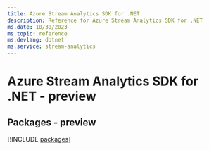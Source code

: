 ```yaml
---
title: Azure Stream Analytics SDK for .NET
description: Reference for Azure Stream Analytics SDK for .NET
ms.date: 10/30/2023
ms.topic: reference
ms.devlang: dotnet
ms.service: stream-analytics
---
```

# Azure Stream Analytics SDK for .NET - preview
## Packages - preview
[!INCLUDE [packages](stream-analytics-index.md)]